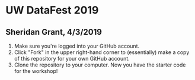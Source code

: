 # UW DataFest 2019
## Sheridan Grant, 4/3/2019
1. Make sure you're logged into your GitHub account.
2. Click "Fork" in the upper right-hand corner to (essentially) make a copy of this repository for your own GitHub account.
3. Clone the repository to your computer. Now you have the starter code for the workshop!

